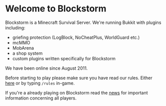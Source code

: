 Welcome to Blockstorm
=====================

Blockstorm is a Minecraft Survival Server. We're running Bukkit with plugins including:

- griefing protection (LogBlock, NoCheatPlus, WorldGuard etc.)
- mcMMO
- MobArena
- a shop system
- custom plugins written specifically for Blockstorm

We have been online since August 2011.

Before starting to play please make sure you have read our rules. Either [here](http://blockstorm.com/rules) or by typing `/rules` in-game.

If you're a already playing on Blockstorm read the [news](http://blockstorm.com/news) for important information concerning all players.

